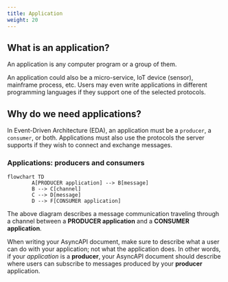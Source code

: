 ```yaml
---
title: Application
weight: 20
---
```



## What is an application?
An application is any computer program or a group of them. 

An application could also be a micro-service, IoT device (sensor), mainframe process, etc. Users may even write applications in different programming languages if they support one of the selected protocols. 

## Why do we need applications?
In Event-Driven Architecture (EDA), an application must be a `producer`, a `consumer`, or both. Applications must also use the protocols the server supports if they wish to connect and exchange messages.

### Applications: producers and consumers
```mermaid
flowchart TD
        A[PRODUCER application] --> B[message] 
        B --> C[channel] 
        C --> D[message] 
        D --> F[CONSUMER application]
```
The above diagram describes a message communication traveling through a channel between a **PRODUCER application** and a **CONSUMER application**. 

<Remember>
When writing your AsyncAPI document, make sure to describe what a user can do with your application; not what the application does. In other words, if your <em>application</em> is a <b>producer</b>, your AsyncAPI document should describe where users can subscribe to messages produced by your <b>producer</b> application.
</Remember>
